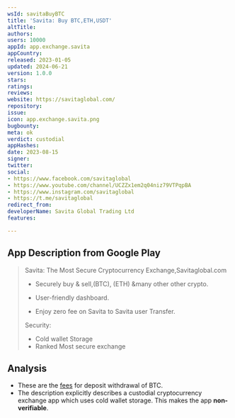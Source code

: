 ```yaml
---
wsId: savitaBuyBTC
title: 'Savita: Buy BTC,ETH,USDT'
altTitle: 
authors: 
users: 10000
appId: app.exchange.savita
appCountry: 
released: 2023-01-05
updated: 2024-06-21
version: 1.0.0
stars: 
ratings: 
reviews: 
website: https://savitaglobal.com/
repository: 
issue: 
icon: app.exchange.savita.png
bugbounty: 
meta: ok
verdict: custodial
appHashes: 
date: 2023-08-15
signer: 
twitter: 
social:
- https://www.facebook.com/savitaglobal
- https://www.youtube.com/channel/UCZZx1em2q04niz79VTPqpBA
- https://www.instagram.com/savitaglobal
- https://t.me/savitaglobal
redirect_from: 
developerName: Savita Global Trading Ltd
features: 

---
```


## App Description from Google Play

> Savita: The Most Secure Cryptocurrency Exchange,Savitaglobal.com
> 
> - Securely buy & sell,(BTC), (ETH) &many other other crypto.
>
> - User-friendly dashboard.
> - Enjoy zero fee on Savita to Savita user Transfer.
>
> Security:
> - Cold wallet Storage
> - Ranked Most secure exchange

## Analysis 

- These are the [fees](https://savitaglobal.com/fee) for deposit withdrawal of BTC.
- The description explicitly describes a custodial cryptocurrency exchange app which uses cold wallet storage. This makes the app **non-verifiable**. 
